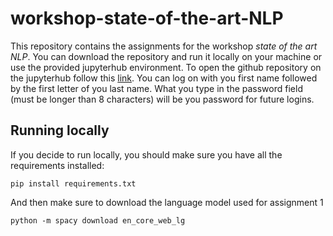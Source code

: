 # workshop-state-of-the-art-NLP
This repository contains the assignments for the workshop *state of the art NLP*. You can download the repository and run it locally on your machine or use the provided jupyterhub environment. To open the github repository on the jupyterhub follow this [link](http://mkuunlpworkshop9611.northeurope.cloudapp.azure.com/hub/user-redirect/git-pull?repo=https%3A%2F%2Fgithub.com%2FDataScienceOrdina%2Fworkshop-state-of-the-art-NLP&urlpath=tree%2Fworkshop-state-of-the-art-NLP%2FAssignment-1.ipynb&branch=main). You can log on with you first name followed by the first letter of you last name. What you type in the password field (must be longer than 8 characters) will be you password for future logins.

## Running locally
If you decide to run locally, you should make sure you have all the requirements installed:
```
pip install requirements.txt
```
And then make sure to download the language model used for assignment 1
```
python -m spacy download en_core_web_lg
```
